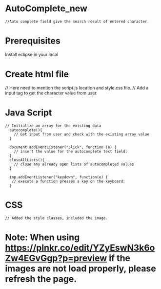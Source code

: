 # AutoComplete_new
  
    //Auto complete field give the search result of entered character.
    
# Prerequisites

  Install eclipse in your local
 
# Create html file
  // Here need to mention the script.js location and style.css file.
  // Add a input tag to get the character value from user.
  
# Java Script
    // Initialize an array for the existing data
      autocomplete(){
        // Get input from user and check with the existing array value
      }
    
      document.addEventListener("click", function (e) {
        // insert the value for the autocomplete text field:
      }
      closeAllLists(){
        // close any already open lists of autocompleted values
      }
      
      inp.addEventListener("keydown", function(e) {
       // execute a function presses a key on the keyboard:
      }
      
 # CSS
    // Added the style classes, included the image.
    
    
# Note: When using https://plnkr.co/edit/YZyEswN3k6oZw4EGvGgp?p=preview if the images are not load properly, please refresh the page.   

